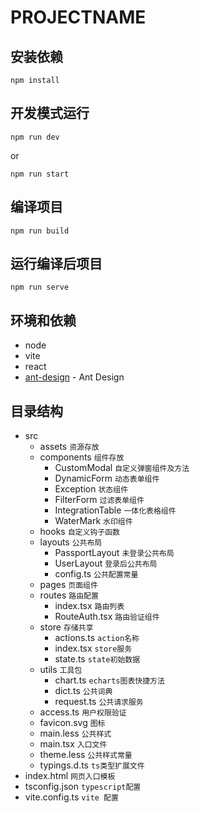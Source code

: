 # PROJECTNAME

## 安装依赖

```
npm install
```

## 开发模式运行

```
npm run dev
```
or
```
npm run start
```

## 编译项目

```
npm run build
```

## 运行编译后项目

```
npm run serve
```

## 环境和依赖
- node
- vite
- react
- [ant-design](https://ant.design/components/overview-cn) - Ant Design

## 目录结构
- src
  - assets `资源存放`
  - components `组件存放`
    - CustomModal `自定义弹窗组件及方法`  
    - DynamicForm `动态表单组件`  
    - Exception `状态组件`
    - FilterForm `过滤表单组件`
    - IntegrationTable `一体化表格组件`
    - WaterMark `水印组件`
  - hooks `自定义钩子函数`
  - layouts `公共布局`
    - PassportLayout `未登录公共布局`
    - UserLayout `登录后公共布局`
    - config.ts `公共配置常量`
  - pages `页面组件`
  - routes `路由配置`
    - index.tsx `路由列表`
    - RouteAuth.tsx `路由验证组件`
  - store `存储共享`
    - actions.ts `action名称`
    - index.tsx `store服务`
    - state.ts `state初始数据`
  - utils `工具包`
    - chart.ts `echarts图表快捷方法`
    - dict.ts `公共词典`
    - request.ts `公共请求服务`
  - access.ts `用户权限验证`
  - favicon.svg `图标`
  - main.less `公共样式`
  - main.tsx `入口文件`
  - theme.less `公共样式常量`
  - typings.d.ts `ts类型扩展文件`
- index.html `网页入口模板`
- tsconfig.json `typescript配置` 
- vite.config.ts `vite 配置`  
